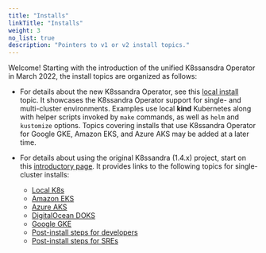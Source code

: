 ```yaml
---
title: "Installs"
linkTitle: "Installs"
weight: 3
no_list: true
description: "Pointers to v1 or v2 install topics."
---
```


Welcome! Starting with the introduction of the unified K8ssansdra Operator in March 2022, the install topics are organized as follows:

* For details about the new K8ssandra Operator, see this [local install](https://docs-staging-v2.k8ssandra.io/install/local/) topic. It showcases the K8ssandra Operator support for single- and multi-cluster environments. Examples use local **kind** Kubernetes along with helper scripts invoked by `make` commands, as well as `helm` and `kustomize` options. Topics covering installs that use K8ssandra Operator for Google GKE, Amazon EKS, and Azure AKS may be added at a later time. 

* For details about using the original K8ssandra (1.4.x) project, start on this [introductory page](https://docs-staging-v1.k8ssandra.io/install/). It provides links to the following topics for single-cluster installs:
  * [Local K8s](https://docs-staging-v1.k8ssandra.io/install/local/)
  * [Amazon EKS](https://docs-staging-v1.k8ssandra.io/install/eks)
  * [Azure AKS](https://docs-staging-v1.k8ssandra.io/install/aks/)
  * [DigitalOcean DOKS](https://docs-staging-v1.k8ssandra.io/install/doks/)
  * [Google GKE](https://docs-staging-v1.k8ssandra.io/install/gke/)
  * [Post-install steps for developers](https://docs-staging-v1.k8ssandra.io/quickstarts/developer/)
  * [Post-install steps for SREs](https://docs-staging-v1.k8ssandra.io/quickstarts/site-reliability-engineer/)
